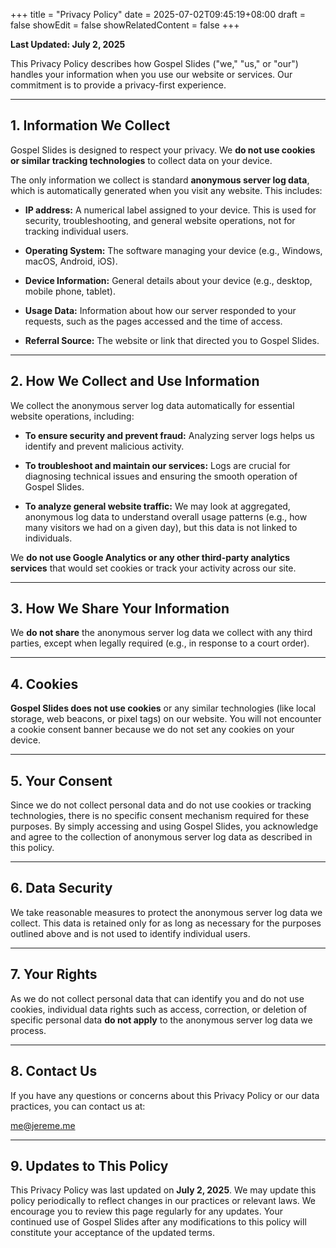 +++
title = "Privacy Policy"
date = 2025-07-02T09:45:19+08:00
draft = false
showEdit = false
showRelatedContent = false
+++

**Last Updated: July 2, 2025**

This Privacy Policy describes how Gospel Slides ("we," "us," or "our") handles your information when you use our website or services. Our commitment is to provide a privacy-first experience.

---

## 1. Information We Collect

Gospel Slides is designed to respect your privacy. We **do not use cookies or similar tracking technologies** to collect data on your device.

The only information we collect is standard **anonymous server log data**, which is automatically generated when you visit any website. This includes:

- **IP address:** A numerical label assigned to your device. This is used for security, troubleshooting, and general website operations, not for tracking individual users.
    
- **Operating System:** The software managing your device (e.g., Windows, macOS, Android, iOS).
    
- **Device Information:** General details about your device (e.g., desktop, mobile phone, tablet).
    
- **Usage Data:** Information about how our server responded to your requests, such as the pages accessed and the time of access.
    
- **Referral Source:** The website or link that directed you to Gospel Slides.
    

---

## 2. How We Collect and Use Information

We collect the anonymous server log data automatically for essential website operations, including:

- **To ensure security and prevent fraud:** Analyzing server logs helps us identify and prevent malicious activity.
    
- **To troubleshoot and maintain our services:** Logs are crucial for diagnosing technical issues and ensuring the smooth operation of Gospel Slides.
    
- **To analyze general website traffic:** We may look at aggregated, anonymous log data to understand overall usage patterns (e.g., how many visitors we had on a given day), but this data is not linked to individuals.
    

We **do not use Google Analytics or any other third-party analytics services** that would set cookies or track your activity across our site.

---

## 3. How We Share Your Information

We **do not share** the anonymous server log data we collect with any third parties, except when legally required (e.g., in response to a court order).

---

## 4. Cookies

**Gospel Slides does not use cookies** or any similar technologies (like local storage, web beacons, or pixel tags) on our website. You will not encounter a cookie consent banner because we do not set any cookies on your device.

---

## 5. Your Consent

Since we do not collect personal data and do not use cookies or tracking technologies, there is no specific consent mechanism required for these purposes. By simply accessing and using Gospel Slides, you acknowledge and agree to the collection of anonymous server log data as described in this policy.

---

## 6. Data Security

We take reasonable measures to protect the anonymous server log data we collect. This data is retained only for as long as necessary for the purposes outlined above and is not used to identify individual users.

---

## 7. Your Rights

As we do not collect personal data that can identify you and do not use cookies, individual data rights such as access, correction, or deletion of specific personal data **do not apply** to the anonymous server log data we process.

---

## 8. Contact Us

If you have any questions or concerns about this Privacy Policy or our data practices, you can contact us at:

me@jereme.me

---

## 9. Updates to This Policy

This Privacy Policy was last updated on **July 2, 2025**. We may update this policy periodically to reflect changes in our practices or relevant laws. We encourage you to review this page regularly for any updates. Your continued use of Gospel Slides after any modifications to this policy will constitute your acceptance of the updated terms.